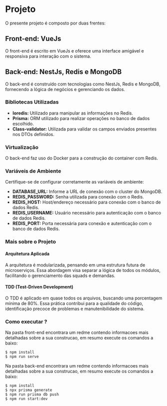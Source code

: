 # Projeto

O presente projeto é composto por duas frentes:

## Front-end: VueJs

O front-end é escrito em VueJs e oferece uma interface amigável e responsiva para interação com o sistema.

## Back-end: NestJs, Redis e MongoDB

O back-end é construído com tecnologias como NestJs, Redis e MongoDB, fornecendo a lógica de negócios e gerenciando os dados.

### Bibliotecas Utilizadas

- **Ioredis:** Utilizado para manipular as informações no Redis.
- **Prisma:** ORM utilizado para realizar operações no banco de dados escolhido.
- **Class-validator:** Utilizada para validar os campos enviados presentes nos DTOs definidos.

### Virtualização

O back-end faz uso do Docker para a construção do container com Redis.

### Variáveis de Ambiente

Certifique-se de configurar corretamente as variáveis de ambiente:

- **DATABASE_URL:** Informe a URL de conexão com o cluster do MongoDB.
- **REDIS_PASSWORD:** Senha utilizada para conexão com o Redis.
- **REDIS_HOST:** Host/endereço necessário para conexão com o banco de dados Redis.
- **REDIS_USERNAME:** Usuário necessário para autenticação com o banco de dados Redis.
- **REDIS_PORT:** Porta necessária para conexão e autenticação com o banco de dados Redis.

### Mais sobre o Projeto

#### Arquitetura Aplicada

A arquitetura é modularizada, pensando em uma estrutura futura de microserviços. Essa abordagem visa separar a lógica de todos os módulos, facilitando o gerenciamento das squads e demandas.

#### TDD (Test-Driven Development)

O TDD é aplicado em quase todos os arquivos, buscando uma porcentagem mínima de 80%. Essa prática contribui para a qualidade do código, identificação precoce de problemas e manutenibilidade do sistema.

### Como executar ?

Na pasta front-end encontrara um redme contendo informacoes mais detalhadas sobre a sua construcao, em resumo execute os comandos a baixo:
```
$ npm install
$ npm run serve
```

Na pasta back-end encontrara um redme contendo informacoes mais detalhadas sobre a sua construcao, em resumo execute os comandos a baixo:
```
$ npm install
$ npx prisma generate
$ npm run prisma db push
$ npm run start:dev
```
